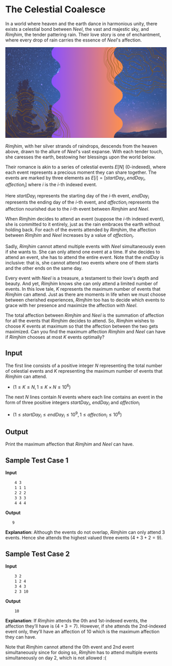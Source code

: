 # The Celestial Coalesce

In a world where heaven and the earth dance in harmonious unity, there exists a celestial bond between _Neel_, the vast and majestic sky, and _Rimjhim_, the tender pattering rain. Their love story is one of enchantment, where every drop of rain carries the essence of _Neel_'s affection.

![The Celestial Coalesce](https://github.com/sanam2405/sanam2405/blob/main/assets/images/design/design-4.png?raw=true)

_Rimjhim_, with her silver strands of raindrops, descends from the heaven above, drawn to the allure of _Neel_'s vast expanse. With each tender touch, she caresses the earth, bestowing her blessings upon the world below.

Their romance is akin to a series of celestial events $E[N]$ (0-indexed), where each event represents a precious moment they can share together. The events are marked by three elements as $E[i] = [\textit{startDay}_i, \textit{endDay}_i, \textit{affection}_i]$ where $i$ is the $i$-th indexed event.

Here $\textit{startDay}_i$ represents the starting day of the $i$-th event, $\textit{endDay}_i$ represents the ending day of the $i$-th event, and $\textit{affection}_i$ represents the affection nourished due to the $i$-th event between _Rimjhim_ and _Neel_.

When _Rimjhim_ decides to attend an event (suppose the $i$-th indexed event), she is committed to it entirely, just as the rain embraces the earth without holding back. For each of the events attended by _Rimjhim_, the affection between _Rimjhim_ and _Neel_ increases by a value of $\textit{affection}_i$.

Sadly, _Rimjhim_ cannot attend multiple events with _Neel_ simultaneously even if she wants to. She can only attend one event at a time. If she decides to attend an event, she has to attend the entire event. Note that the $\textit{endDay}$ is inclusive: that is, she cannot attend two events where one of them starts and the other ends on the same day.

Every event with _Neel_ is a treasure, a testament to their love's depth and beauty. And yet, _Rimjhim_ knows she can only attend a limited number of events. In this love tale, $K$ represents the maximum number of events that _Rimjhim_ can attend. Just as there are moments in life when we must choose between cherished experiences, _Rimjhim_ too has to decide which events to grace with her presence and maximize the affection with _Neel_.

The total affection between _Rimjhim_ and _Neel_ is the summation of affection for all the events that _Rimjhim_ decides to attend. So, _Rimjhim_ wishes to choose $K$ events at maximum so that the affection between the two gets maximized. Can you find the maximum affection _Rimjhim_ and _Neel_ can have if _Rimjhim_ chooses at most $K$ events optimally?

## Input

The first line consists of a positive integer $N$ representing the total number of celestial events and $K$ representing the maximum number of events that _Rimjhim_ can attend.

- $(1 \leq K \leq N, 1 \leq K \times N \leq 10^6)$

The next $N$ lines contain $N$ events where each line contains an event in the form of three positive integers $\textit{startDay}_i$, $\textit{endDay}_i$ and $\textit{affection}_i$

- $(1 \leq \textit{startDay}_i \leq \textit{endDay}_i \leq 10^9, 1 \leq \textit{affection}_i \leq 10^6)$

## Output

Print the maximum affection that _Rimjhim_ and _Neel_ can have.

## Sample Test Case 1

**Input**

```shell
    4 3
    1 1 1
    2 2 2
    3 3 3
    4 4 4
```

**Output**

```shell
   9
```

**Explanation**: Although the events do not overlap, _Rimjhim_ can only attend 3 events. Hence she attends the highest valued three events $(4+3+2 = 9)$.

## Sample Test Case 2

**Input**

```shell
    3 2
    1 2 4
    3 4 3
    2 3 10
```

**Output**

```shell
    10
```

**Explanation**: If _Rimjhim_ attends the 0th and 1st-indexed events, the affection they’ll have is $(4+3 = 7)$. However, if she attends the 2nd-indexed event only, they’ll have an affection of 10 which is the maximum affection they can have.

Note that _Rimjhim_ cannot attend the 0th event and 2nd event simultaneously since for doing so, _Rimjhim_ has to attend multiple events simultaneously on day 2, which is not allowed :(

